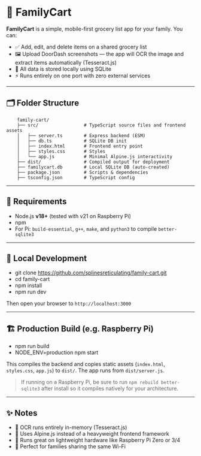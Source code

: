 # 🍌 FamilyCart

**FamilyCart** is a simple, mobile-first grocery list app for your family. You can:

- ✅ Add, edit, and delete items on a shared grocery list
- 🖼️ Upload DoorDash screenshots — the app will OCR the image and extract items automatically (Tesseract.js)
- 🧠 All data is stored locally using SQLite
- ⚡ Runs entirely on one port with zero external services

---

## 🗂 Folder Structure
```
    family-cart/
    ├── src/                 # TypeScript source files and frontend assets
    │   ├── server.ts        # Express backend (ESM)
    │   ├── db.ts            # SQLite DB init
    │   ├── index.html       # Frontend entry point
    │   ├── styles.css       # Styles
    │   └── app.js           # Minimal Alpine.js interactivity
    ├── dist/                # Compiled output for deployment
    ├── familycart.db        # Local SQLite DB (auto-created)
    ├── package.json         # Scripts & dependencies
    ├── tsconfig.json        # TypeScript config
```
---

## 🚀 Requirements

- Node.js **v18+** (tested with v21 on Raspberry Pi)
- npm
- For Pi: `build-essential`, `g++`, `make`, and `python3` to compile `better-sqlite3`

---

## 🔧 Local Development

- git clone https://github.com/splinesreticulating/family-cart.git
- cd family-cart
- npm install
- npm run dev

Then open your browser to  `http://localhost:3000`

---

## 🏗 Production Build (e.g. Raspberry Pi)

- npm run build
- NODE_ENV=production npm start

This compiles the backend and copies static assets (`index.html`, `styles.css`, `app.js`) to `dist/`. The app runs from `dist/server.js`.

> If running on a Raspberry Pi, be sure to run `npm rebuild better-sqlite3` after install so it compiles natively for your architecture.

---

## ✨ Notes

- 🧠 OCR runs entirely in-memory (Tesseract.js)
- 🧘 Uses Alpine.js instead of a heavyweight frontend framework
- 🐢 Runs great on lightweight hardware like Raspberry Pi Zero or 3/4
- 🤝 Perfect for families sharing the same Wi-Fi
